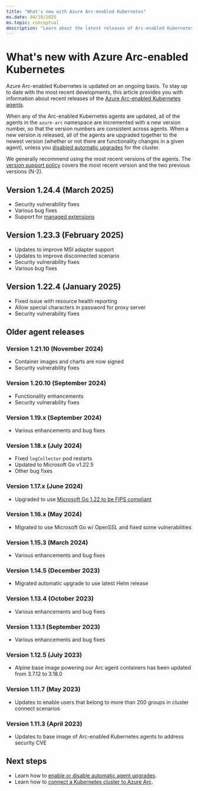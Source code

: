 ```yaml
---
title: "What's new with Azure Arc-enabled Kubernetes"
ms.date: 04/18/2025
ms.topic: conceptual
description: "Learn about the latest releases of Arc-enabled Kubernetes."
---
```


# What's new with Azure Arc-enabled Kubernetes

Azure Arc-enabled Kubernetes is updated on an ongoing basis. To stay up to date with the most recent developments, this article provides you with information about recent releases of the [Azure Arc-enabled Kubernetes agents](conceptual-agent-overview.md).

When any of the Arc-enabled Kubernetes agents are updated, all of the agents in the `azure-arc` namespace are incremented with a new version number, so that the version numbers are consistent across agents. When a new version is released, all of the agents are upgraded together to the newest version (whether or not there are functionality changes in a given agent), unless you [disabled automatic upgrades](agent-upgrade.md) for the cluster.

We generally recommend using the most recent versions of the agents. The [version support policy](agent-upgrade.md#version-support-policy) covers the most recent version and the two previous versions (N-2).

## Version 1.24.4 (March 2025)

- Security vulnerability fixes
- Various bug fixes
- Support for [managed extensions](managed-extensions.md)

## Version 1.23.3 (February 2025)

- Updates to improve MSI adapter support
- Updates to improve disconnected scenario
- Security vulnerability fixes
- Various bug fixes

## Version 1.22.4 (January 2025)

- Fixed issue with resource health reporting
- Allow special characters in password for proxy server
- Security vulnerability fixes

## Older agent releases

### Version 1.21.10 (November 2024)

- Container images and charts are now signed
- Security vulnerability fixes

### Version 1.20.10 (September 2024)

- Functionality enhancements
- Security vulnerability fixes

### Version 1.19.x (September 2024)

- Various enhancements and bug fixes

### Version 1.18.x (July 2024)

- Fixed `logCollector` pod restarts
- Updated to Microsoft Go v1.22.5
- Other bug fixes

### Version 1.17.x (June 2024)

- Upgraded to use [Microsoft Go 1.22 to be FIPS compliant](https://github.com/microsoft/go/blob/microsoft/main/eng/doc/fips/README.md#tls-with-fips-compliant-settings)

### Version 1.16.x (May 2024)

- Migrated to use Microsoft Go w/ OpenSSL and fixed some vulnerabilities

### Version 1.15.3 (March 2024)

- Various enhancements and bug fixes

### Version 1.14.5 (December 2023)

- Migrated automatic upgrade to use latest Helm release

### Version 1.13.4 (October 2023)

- Various enhancements and bug fixes

### Version 1.13.1 (September 2023)

- Various enhancements and bug fixes

### Version 1.12.5 (July 2023)

- Alpine base image powering our Arc agent containers has been updated from 3.7.12 to 3.18.0

### Version 1.11.7 (May 2023)

- Updates to enable users that belong to more than 200 groups in cluster connect scenarios

### Version 1.11.3 (April 2023)

- Updates to base image of Arc-enabled Kubernetes agents to address security CVE

## Next steps

- Learn how to [enable or disable automatic agent upgrades](agent-upgrade.md).
- Learn how to [connect a Kubernetes cluster to Azure Arc](quickstart-connect-cluster.md).
